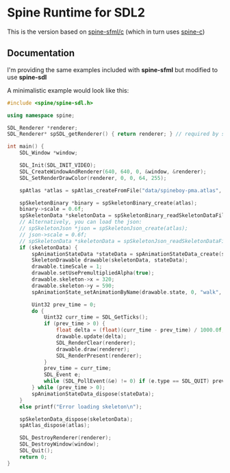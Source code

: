 # Spine Runtime for SDL2

This is the version based on [spine-sfml/c](https://github.com/EsotericSoftware/spine-runtimes/tree/4.0/spine-sfml/c) (which in turn uses [spine-c](https://github.com/EsotericSoftware/spine-runtimes/tree/4.0/spine-c))


## Documentation

I'm providing the same examples included with **spine-sfml** but modified to use **spine-sdl**

A minimalistic example would look like this:

```C++
#include <spine/spine-sdl.h>

using namespace spine;

SDL_Renderer *renderer;
SDL_Renderer* spSDL_getRenderer() { return renderer; } // required by spine-sdl

int main() {
    SDL_Window *window;

    SDL_Init(SDL_INIT_VIDEO);
    SDL_CreateWindowAndRenderer(640, 640, 0, &window, &renderer);
    SDL_SetRenderDrawColor(renderer, 0, 0, 64, 255);

    spAtlas *atlas = spAtlas_createFromFile("data/spineboy-pma.atlas", 0);

    spSkeletonBinary *binary = spSkeletonBinary_create(atlas);
    binary->scale = 0.6f;
    spSkeletonData *skeletonData = spSkeletonBinary_readSkeletonDataFile(binary, "data/spineboy-pro.skel");
    // Alternatively, you can load the json:
    // spSkeletonJson *json = spSkeletonJson_create(atlas);
    // json->scale = 0.6f;
    // spSkeletonData *skeletonData = spSkeletonJson_readSkeletonDataFile(json, "data/spineboy-pro.json");
    if (skeletonData) {
        spAnimationStateData *stateData = spAnimationStateData_create(skeletonData);
        SkeletonDrawable drawable(skeletonData, stateData);
        drawable.timeScale = 1;
        drawable.setUsePremultipliedAlpha(true);
        drawable.skeleton->x = 320;
        drawable.skeleton->y = 590;
        spAnimationState_setAnimationByName(drawable.state, 0, "walk", true);

        Uint32 prev_time = 0;
        do {
            Uint32 curr_time = SDL_GetTicks();
            if (prev_time > 0) {
                float delta = (float)(curr_time - prev_time) / 1000.0f;
                drawable.update(delta);
                SDL_RenderClear(renderer);
                drawable.draw(renderer);
                SDL_RenderPresent(renderer);
            }
            prev_time = curr_time;
            SDL_Event e;
            while (SDL_PollEvent(&e) != 0) if (e.type == SDL_QUIT) prev_time = 0; // quit
        } while (prev_time > 0);
        spAnimationStateData_dispose(stateData);
    }
    else printf("Error loading skeleton\n");

    spSkeletonData_dispose(skeletonData);
    spAtlas_dispose(atlas);

    SDL_DestroyRenderer(renderer);
    SDL_DestroyWindow(window);
    SDL_Quit();
    return 0;
}
```